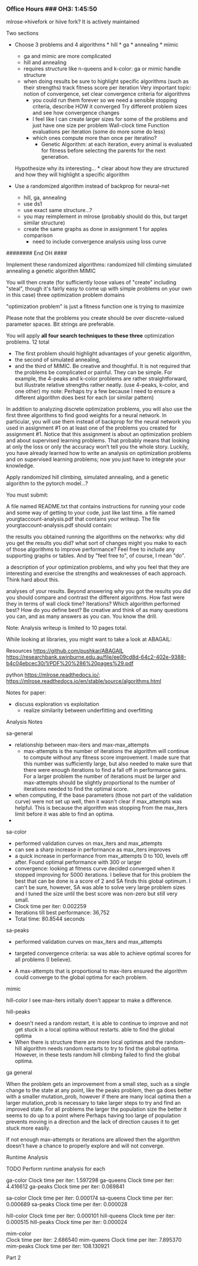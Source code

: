 ### Office Hours ### OH3: 1:45:50

mlrose->hivefork or hiive fork? It is actively maintained

Two sections

* Choose 3 problems and 4 algorithms
        * hill
        * ga
        * annealing
        * mimic
    * ga and mimic are more complicated
    * hill and annealing
    * requires structure like n-queens and k-color: ga or mimic handle structure
    * when doing results be sure to highlight specific algorithms (such as their strengths)
    track fitness score per iteration
    Very important topic: notion of convergence, set clear convergence criteria for algorithms
        * you could run them forever so we need a sensible stopping criteria, describe HOW it converged
    Try different problem sizes and see how convergence changes
        * I feel like I can create larger sizes for some of the problems and just have one size per problem
    Wall-clock time
    Function evaluations per iteration (some do more some do less)
        * which ones compute more than once per iteratino?
            * Genetic Algorithm: at each iteration, every animal is evaluated for fitness before 
                selecting the parents for the next generation. 

    Hypothesize why its interesting...
        * clear about how they are structured and how they will highlight a specific algorithm



* Use a randomized algorithm instead of backprop for neural-net
    * hill, ga, annealing
    * use ds1
    * use exact same structure...?
    * you may reimplement in mlrose (probably should do this, but target similar structure)
    * create the same graphs as done in assignment 1 for apples comparison
        * need to include convergence analysis using loss curve


######## End OH ####








Implement these randomized algorithms:
    randomized hill climbing
    simulated annealing
    a genetic algorithm
    MIMIC


You will then create (for sufficiently loose values of "create" including "steal", 
though it's fairly easy to come up with simple problems on your own in this case) 
three optimization problem domains

"optimization problem" is just a fitness function one is trying to maximize

Please note that the problems you create should be over discrete-valued parameter spaces. Bit strings are preferable.

You will apply **all four search techniques to these three** optimization problems. 12 total

* The first problem should highlight advantages of your genetic algorithm, 
* the second of simulated annealing, 
* and the third of MIMIC. Be creative and thoughtful. 
It is not required that the problems be complicated or painful. They can be simple. For example, the 4-peaks and 
k-color problems are rather straightforward, but illustrate relative strengths rather neatly.
(use 4-peaks, k-color, and one other)
my note: Perhaps try a few because I need to ensure a different algorithm does best for each (or similar pattern)


In addition to analyzing discrete optimization problems, you will also use the first three algorithms to 
find good weights for a neural network. In particular, you will use them instead of backprop for the neural 
network you used in assignment #1 on at least one of the problems you created for assignment #1. Notice 
that this assignment is about an optimization problem and about supervised learning problems. That probably 
means that looking at only the loss or only the accuracy won’t tell you the whole story. Luckily, you have 
already learned how to write an analysis on optimization problems and on supervised learning problems; now 
you just have to integrate your knowledge.

Apply randomized hill climbing, simulated annealing, and a genetic algorithm to the pytorch model...?


You must submit:

A file named README.txt that contains instructions for running your code and some way of getting to your code, just like last time.
a file named yourgtaccount-analysis.pdf that contains your writeup.
The file yourgtaccount-analysis.pdf should contain: 

the results you obtained running the algorithms on the networks: why did you get the results you did? what sort of changes might you make 
to each of those algorithms to improve performance? Feel free to include any supporting graphs or tables. And by "feel free to", of course, I mean "do".

a description of your optimization problems, and why you feel that they are interesting and exercise the strengths and weaknesses of each approach. Think hard about this.

analyses of your results. Beyond answering why you got the results you did you should compare and contrast the different algorithms. How fast 
were they in terms of wall clock time? Iterations? Which algorithm performed best? How do you define best? Be creative and think of as many questions 
you can, and as many answers as you can. You know the drill.

Note: Analysis writeup is limited to 10 pages total.

While looking at libraries, you might want to take a look at ABAGAIL:

Resources
https://github.com/pushkar/ABAGAIL
https://researchbank.swinburne.edu.au/file/ee09cd8d-64c2-402e-9388-b4c04ebcec30/1/PDF%20%286%20pages%29.pdf

python
https://mlrose.readthedocs.io/; https://mlrose.readthedocs.io/en/stable/source/algorithms.html


Notes for paper:

* discuss exploration vs exploitation
    * realize similarity between underfitting and overfitting


Analysis Notes

sa-general
* relationship between max-iters and max-max_attempts
    * max-attempts is the number of iterations the algorithm will continue to compute
        without any fitness score improvement. I made sure that this number was sufficiently
        large, but also needed to make sure that there were enough iterations to find
        a fall off in performance gains. For a larger problem the number of iterations must
        be larger and max-attempts should be slightly proportional to the number of iterations
        needed to find the optimal score.
* when computing, if the base parameters (those not part of the validation curve) were not
  set up well, then it wasn't clear if max_attempts was helpful. This is because the algorithm
  was stopping from the max_iters limit before it was able to find an optima. 
* 

sa-color

* performed validation curves on max_iters and max_attempts
* can see a sharp increase in performance as max_iters improves
* a quick increase in performance from max_attempts 0 to 100, levels off after. Found
  optimal performance with 300 or larger
* convergence: looking at fitness curve decided converged when it stopped
        improving for 5000 iterations. I believe that for this problem the 
        best that can be done is a score of 2 and SA finds this global optimum.
        I can't be sure, however, SA was able to solve very large problem sizes
        and I tuned the size until the best score was non-zero but still very small.
* Clock time per iter: 0.002259
* Iterations till best performance: 36,752
* Total time: 80.8544 seconds

sa-peaks

* performed validation curves on max_iters and max_attempts

* targeted convergence criteria: sa was able to achieve optimal scores for all problems (I believe). 
* A max-attempts that is proportional to max-iters ensured the algorithm could converge to the global optima for each problem.

mimic

hill-color
I see max-iters initially doen't appear to make a difference.

hill-peaks
* doesn't need a random restart, it is able to continue to improve and not get stuck
  in a local optima without restarts. able to find the global optima
* When there is structure there are more local optimas and the random-hill algorithm
  needs random restarts to try to find the global optima. However, in these tests
  random hill climbing failed to find the global optima.


ga general

When the problem gets an improvement from a small step, such as a single change 
to the state at any point, like the peaks problem, then ga does better with a smaller
mutation_prob, however if there are many local optima then a larger mutation_prob
is necessary to take larger steps to try and find an improved state. For all problems
the larger the population size the better it seems to do up to a point where Perhaps
having too large of population prevents moving in a direction and the lack of direction
causes it to get stuck more easily.

If not enough max-attempts or iterations are allowed then the algorithm doesn't have a 
chance to properly explore and will not converge.


Runtime Analysis

TODO Perform runtime analysis for each


ga-color
Clock time per iter: 1.597298
ga-queens
Clock time per iter: 4.416612
ga-peaks 
Clock time per iter: 0.069841

sa-color 
Clock time per iter: 0.000174
sa-queens
Clock time per iter: 0.000689
sa-peaks 
Clock time per iter: 0.000028

hill-color
Clock time per iter: 0.000101
hill-queens
Clock time per iter: 0.000515
hill-peaks 
Clock time per iter: 0.000024


mim-color  
Clock time per iter: 2.686540
mim-queens
Clock time per iter: 7.895370
mim-peaks 
Clock time per iter: 108.130921



Part 2

